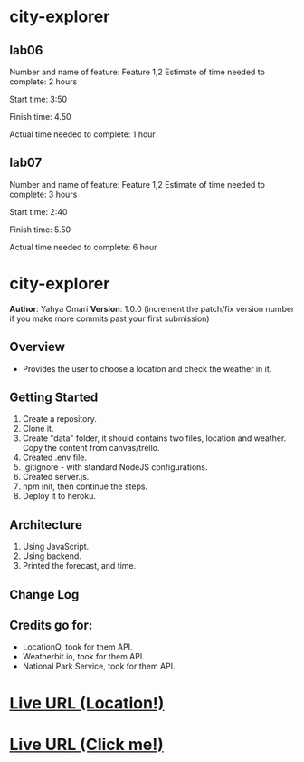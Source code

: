 # city-explorer

## lab06

Number and name of feature: Feature 1,2
Estimate of time needed to complete: 2 hours

Start time: 3:50

Finish time: 4.50

Actual time needed to complete: 1 hour

## lab07

Number and name of feature: Feature 1,2
Estimate of time needed to complete: 3 hours

Start time: 2:40

Finish time: 5.50

Actual time needed to complete: 6 hour
# city-explorer

**Author**: Yahya Omari
**Version**: 1.0.0 (increment the patch/fix version number if you make more commits past your first submission)

## Overview
<!-- Provide a high level overview of what this application is and why you are building it, beyond the fact that it's an assignment for this class. (i.e. What's your problem domain?) -->
- Provides the user to choose a location and check the weather in it.

## Getting Started
1. Create a repository.
2. Clone it.
3. Create "data" folder, it should contains two files, location and weather. Copy the content from canvas/trello.
4. Created .env file.
5. .gitignore - with standard NodeJS configurations.
6. Created server.js.
7. npm init, then continue the steps.
8. Deploy it to heroku.

## Architecture
<!-- Provide a detailed description of the application design. What technologies (languages, libraries, etc) you're using, and any other relevant design information. -->
1. Using JavaScript.
2. Using backend.
3. Printed the forecast, and time.

## Change Log
<!-- Use this area to document the iterative changes made to your application as each feature is successfully implemented. Use time stamps. Here's an examples:

01-01-2001 4:59pm - Application now has a fully-functional express server, with a GET route for the location resource. -->

## Credits go for: 
- LocationQ, took for them API.
- Weatherbit.io, took for them API.
- National Park Service, took for them API.


# [Live URL (Location!) ](https://cityexplorer-omari.herokuapp.com/location)
# [Live URL (Click me!) ](https://cityexplorer-omari.herokuapp.com/Weather)